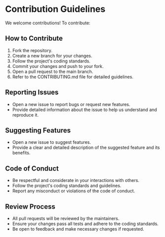 # Contribution Guidelines

We welcome contributions! To contribute:

## How to Contribute
1. Fork the repository.
2. Create a new branch for your changes.
3. Follow the project's coding standards.
4. Commit your changes and push to your fork.
5. Open a pull request to the main branch.
6. Refer to the CONTRIBUTING.md file for detailed guidelines.

## Reporting Issues
- Open a new issue to report bugs or request new features.
- Provide detailed information about the issue to help us understand and reproduce it.

## Suggesting Features
- Open a new issue to suggest features.
- Provide a clear and detailed description of the suggested feature and its benefits.

## Code of Conduct
- Be respectful and considerate in your interactions with others.
- Follow the project's coding standards and guidelines.
- Report any misconduct or violations of the code of conduct.

## Review Process
- All pull requests will be reviewed by the maintainers.
- Ensure your changes pass all tests and adhere to the coding standards.
- Be open to feedback and make necessary changes if requested.
